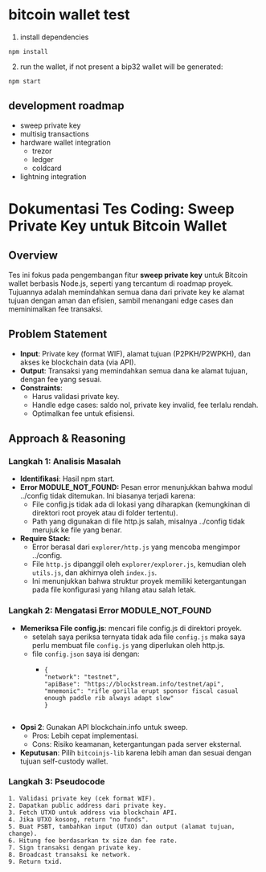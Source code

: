 # bitcoin wallet test

1. install dependencies

```
npm install
```

2. run the wallet, if not present a bip32 wallet will be generated:
```
npm start
```

## development roadmap
- sweep private key
- multisig transactions
- hardware wallet integration
  - trezor
  - ledger
  - coldcard
- lightning integration




# Dokumentasi Tes Coding: Sweep Private Key untuk Bitcoin Wallet

## Overview
Tes ini fokus pada pengembangan fitur **sweep private key** untuk Bitcoin wallet berbasis Node.js, seperti yang tercantum di roadmap proyek[](https://github.com/gianlucamazza/nodejs-bitcoin-wallet). Tujuannya adalah memindahkan semua dana dari private key ke alamat tujuan dengan aman dan efisien, sambil menangani edge cases dan meminimalkan fee transaksi.

## Problem Statement
- **Input**: Private key (format WIF), alamat tujuan (P2PKH/P2WPKH), dan akses ke blockchain data (via API).
- **Output**: Transaksi yang memindahkan semua dana ke alamat tujuan, dengan fee yang sesuai.
- **Constraints**:
  - Harus validasi private key.
  - Handle edge cases: saldo nol, private key invalid, fee terlalu rendah.
  - Optimalkan fee untuk efisiensi.

## Approach & Reasoning
### Langkah 1: Analisis Masalah
- **Identifikasi**: Hasil npm start.
- **Error MODULE_NOT_FOUND:** Pesan error menunjukkan bahwa modul ../config tidak ditemukan. Ini biasanya terjadi karena:
  - File config.js tidak ada di lokasi yang diharapkan (kemungkinan di direktori root proyek atau di folder tertentu).
  - Path yang digunakan di file http.js salah, misalnya ../config tidak merujuk ke file yang benar.
- **Require Stack:**
  - Error berasal dari `explorer/http.js` yang mencoba mengimpor ../config.
  - File `http.js` dipanggil oleh `explorer/explorer.js`, kemudian oleh `utils.js`, dan akhirnya oleh `index.js`.
  - Ini menunjukkan bahwa struktur proyek memiliki ketergantungan pada file konfigurasi yang hilang atau salah letak. 

### Langkah 2: Mengatasi Error MODULE_NOT_FOUND
- **Memeriksa File config.js**: mencari file config.js di direktori proyek.
  - setelah saya periksa ternyata tidak ada file `config.js` maka saya perlu membuat file `config.js` yang diperlukan oleh http.js.
  - file `config.json` saya isi dengan:
      - ```plaintext
        {
        "network": "testnet",
        "apiBase": "https://blockstream.info/testnet/api",
        "mnemonic": "rifle gorilla erupt sponsor fiscal casual enough paddle rib always adapt slow"
        }

  
- **Opsi 2**: Gunakan API blockchain.info untuk sweep.
  - Pros: Lebih cepat implementasi.
  - Cons: Risiko keamanan, ketergantungan pada server eksternal.
- **Keputusan**: Pilih `bitcoinjs-lib` karena lebih aman dan sesuai dengan tujuan self-custody wallet.

### Langkah 3: Pseudocode
```plaintext
1. Validasi private key (cek format WIF).
2. Dapatkan public address dari private key.
3. Fetch UTXO untuk address via blockchain API.
4. Jika UTXO kosong, return "no funds".
5. Buat PSBT, tambahkan input (UTXO) dan output (alamat tujuan, change).
6. Hitung fee berdasarkan tx size dan fee rate.
7. Sign transaksi dengan private key.
8. Broadcast transaksi ke network.
9. Return txid.
